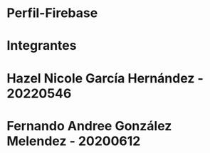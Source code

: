 # Perfil-Firebase
# Integrantes 
# Hazel Nicole García Hernández - 20220546
# Fernando Andree González Melendez - 20200612
